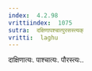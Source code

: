 ```yaml
---
index:  4.2.98
vrittiindex:  1075
sutra:  दक्षिणापश्चात्पुरसस्त्यक्
vritti:  laghu 
---
```


दाक्षिणात्यः. पाश्चात्यः. पौरस्त्यः..

